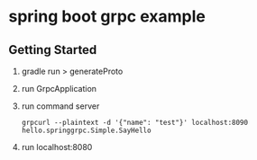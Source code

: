 # spring boot grpc example

## Getting Started
1. gradle run > generateProto
2. run GrpcApplication
3. run command server
    ```shell
    grpcurl --plaintext -d '{"name": "test"}' localhost:8090 hello.springgrpc.Simple.SayHello
    ```

4. run localhost:8080
